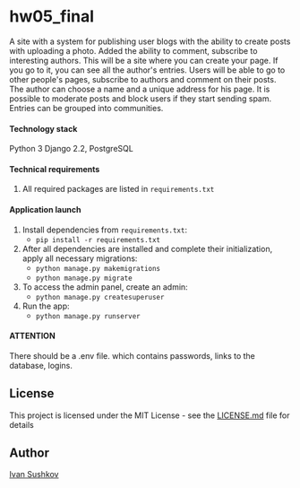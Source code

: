 # hw05_final
A site with a system for publishing user blogs with the ability to create posts with uploading a photo.
Added the ability to comment, subscribe to interesting authors.
This will be a site where you can create your page. If you go to it, you can see all the author's entries.
Users will be able to go to other people's pages, subscribe to authors and comment on their posts.
The author can choose a name and a unique address for his page.
It is possible to moderate posts and block users if they start sending spam.
Entries can be grouped into communities.

#### Technology stack
Python 3 Django 2.2, PostgreSQL

#### Technical requirements
1) All required packages are listed in ```requirements.txt```

#### Application launch
1) Install dependencies from ```requirements.txt```:
    - ```pip install -r requirements.txt```
2) After all dependencies are installed and complete their initialization, apply all necessary migrations:
    - ```python manage.py makemigrations```
    - ```python manage.py migrate```
3) To access the admin panel, create an admin:
    - ```python manage.py createsuperuser```
4) Run the app:
    - ```python manage.py runserver```
#### ATTENTION
There should be a .env file. which contains passwords, links to the database, logins.

## License
This project is licensed under the MIT License - see the [LICENSE.md](https://github.com/ionesu/hw05_final/tree/master/LICENSE) file for details

## Author
[Ivan Sushkov](https://github.com/ionesu/)
